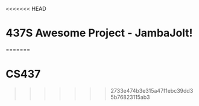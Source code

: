 <<<<<<< HEAD
# 437S Awesome Project - JambaJolt!
=======
# CS437
>>>>>>> 2733e474b3e315a47f1ebc39dd35b76823115ab3
